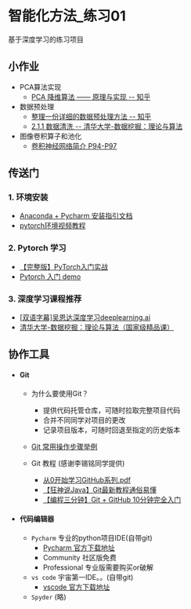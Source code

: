 # 智能化方法_练习01
基于深度学习的练习项目

## 小作业
+ PCA算法实现
    + [PCA 降维算法 —— 原理与实现 -- 知乎](https://zhuanlan.zhihu.com/p/36546123)
+ 数据预处理
    + [整理一份详细的数据预处理方法 -- 知乎](https://zhuanlan.zhihu.com/p/51131210)
    + [2.1.1 数据清洗 -- 清华大学-数据挖掘：理论与算法](https://www.bilibili.com/video/BV154411Q7mG?p=11)
+ 图像卷积算子和池化
    + [卷积神经网络简介 P94-P97](https://www.bilibili.com/video/BV1hK411w7ei?p=94)


## 传送门
### 1. 环境安装
+ [Anaconda + Pycharm 安装指引文档](./docs/env.md)
+ [pytorch环境视频教程](https://www.bilibili.com/video/BV1j64y1D748?p=3)

### 2. Pytorch 学习 
+ [【完整版】PyTorch入门实战](https://www.bilibili.com/video/BV1j64y1D748)
+ [Pytorch 入门 demo](./tests/pytorch_demo.py)

### 3. 深度学习课程推荐
+ [[双语字幕]吴恩达深度学习deeplearning.ai](https://www.bilibili.com/video/BV1FT4y1E74V)
+ [清华大学-数据挖掘：理论与算法（国家级精品课）](https://www.bilibili.com/video/BV154411Q7mG)


## 协作工具
+ #### Git 
    + 为什么要使用Git？
        + 提供代码托管仓库，可随时拉取完整项目代码
        + 合并不同同学对项目的更改
        + 记录项目版本，可随时回退至指定的历史版本
    
    + [Git 常用操作步骤举例](./docs/git.md)
    + Git 教程 (感谢李锡铭同学提供)
        + [从0开始学习GitHub系列.pdf](./assets/从0开始学习GitHub系列.pdf)
        + [【狂神说Java】Git最新教程通俗易懂](https://www.bilibili.com/video/BV1FE411P7B3)
        + [【编程三分钟】Git + GitHub 10分钟完全入门](https://www.bilibili.com/video/BV1KD4y1S7FL)

    
+ #### 代码编辑器
    + `Pycharm` 专业的python项目IDE(自带git) 
        + [Pycharm 官方下载地址](https://www.jetbrains.com/pycharm/download/)
        + Community 社区版免费
        + Professional 专业版需要购买or破解
    + `vs code` 宇宙第一IDE。。(自带git)
        + [vscode 官方下载地址](https://code.visualstudio.com/download)
    + `Spyder` (略)
